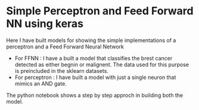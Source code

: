 # Simple Perceptron and Feed Forward NN using keras

Here I have built models for showing the simple implementations of a perceptron and a Feed Forward Neural Network

* For FFNN : I have a built a model that classifies the brest cancer detected as either begnin or malignent. The data used for this purpose is preincluded in the sklearn datasets.
* For perceptron : I have built a model with just a single neuron that mimics an AND gate. 

The python notebook shows a step by step approch in building both the model.



